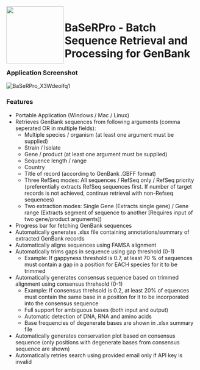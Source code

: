 <img src="https://github.com/user-attachments/assets/59673387-cacb-4cca-a27c-03681739a9d5" width="150" align="left" />

# BaSeRPro - Batch Sequence Retrieval and Processing for GenBank

### Application Screenshot

![BaSeRPro_X3WdeoIfq1](https://github.com/user-attachments/assets/3f045395-5980-40d5-94bf-f1a2d64c3c5c)

### Features

* Portable Application (Windows / Mac / Linux)
* Retrieves GenBank sequences from following arguments (comma seperated OR in multiple fields): 
  * Multiple species / organism (at least one argument must be supplied)
  * Strain / Isolate 
  * Gene / product (at least one argument must be supplied)
  * Sequence length / range
  * Country
  * Title of record (according to GenBank .GBFF format)
  * Three RefSeq modes: All sequences / RefSeq only / RefSeq priority (preferentially extracts RefSeq sequences first. If number of target records is not achieved, continue retrieval with non-Refseq sequences)
  * Two extraction modes: Single Gene (Extracts single gene) / Gene range (Extracts segment of sequence to another [Requires input of two gene/product arguments])
* Progress bar for fetching GenBank sequences
* Automatically generates .xlsx file containing annotations/summary of extracted GenBank records
* Automatically aligns sequences using FAMSA alignment
* Automatically trims gaps in sequence using gap threshold (0-1)
  * Example: If gappyness threshold is 0.7, at least 70 % of sequences must contain a gap in a position for EACH species for it to be trimmed
* Automatically generates consensus sequence based on trimmed alignment using consensus threhsold (0-1)
  * Example: If consensus threhsold is 0.2, at least 20% of equences must contain the same base in a position for it to be incorporated into the consensus sequence
  * Full support for ambiguous bases (both input and output)
  * Automatic detection of DNA, RNA and amino acids
  * Base frequencies of degenerate bases are shown in .xlsx summary file
* Automatically generates conservation plot based on consensus sequence (only positions with degenerate bases from consensus sequence are shown)
* Automatically retries search using provided email only if API key is invalid





